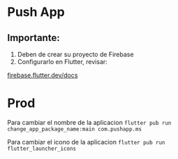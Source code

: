 # Push App

## Importante:

1. Deben de crear su proyecto de Firebase 
2. Configurarlo en Flutter, revisar:

[firebase.flutter.dev/docs](https://firebase.flutter.dev/docs/overview)


# Prod
Para cambiar el nombre de la aplicacion
`flutter pub run change_app_package_name:main com.pushapp.ms`

Para cambiar el icono de la aplicacion
`flutter pub run flutter_launcher_icons`
